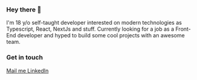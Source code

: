 ### Hey there 👋
I'm 18 y/o self-taught developer interested on modern technologies as Typescript, React, NextJs and stuff.
Currently looking for a job as a Front-End developer and hyped to build some cool projects with an awesome team.

### Get in touch
<p float="left">
  <a href='mailto:joaovitorzv@outlook.com'>
    Mail me
  </a>
  <a href="https://www.linkedin.com/in/jo%C3%A3o-vitor-veras-165045186/">
    LinkedIn 
  </a>
</p>
